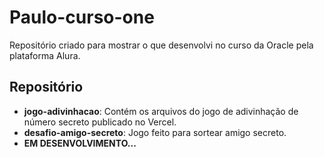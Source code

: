 # Paulo-curso-one
Repositório criado para mostrar o que desenvolvi no curso da Oracle pela plataforma Alura.

## Repositório

- **jogo-adivinhacao**: Contém os arquivos do jogo de adivinhação de número secreto publicado no Vercel.
- **desafio-amigo-secreto**: Jogo feito para sortear amigo secreto.
- **EM DESENVOLVIMENTO...**
